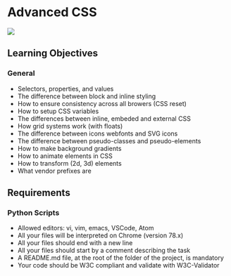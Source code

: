 # Advanced CSS
![](https://holbertonintranet.s3.amazonaws.com/uploads/medias/2019/12/ce6718f1b55e6c1580c6.jpg?X-Amz-Algorithm=AWS4-HMAC-SHA256&X-Amz-Credential=AKIARDDGGGOU5BHMTQX4%2F20221025%2Fus-east-1%2Fs3%2Faws4_request&X-Amz-Date=20221025T121310Z&X-Amz-Expires=86400&X-Amz-SignedHeaders=host&X-Amz-Signature=139ce8d4fbb3def160a8889c643dc4cc3375fb7a09cadf31d81d6604a2a7c8d7)

## Learning Objectives
### General
- Selectors, properties, and values
- The difference between block and inline styling
- How to ensure consistency across all browers (CSS reset)
- How to setup CSS variables
- The differences between inline, embeded and external CSS
- How grid systems work (with floats)
- The difference between icons webfonts and SVG icons
- The difference between pseudo-classes and pseudo-elements
- How to make background gradients
- How to animate elements in CSS
- How to transform (2d, 3d) elements
- What vendor prefixes are

## Requirements
### Python Scripts
- Allowed editors: vi, vim, emacs, VSCode, Atom
- All your files will be interpreted on Chrome (version 78.x)
- All your files should end with a new line
- All your files should start by a comment describing the task
- A README.md file, at the root of the folder of the project, is mandatory
- Your code should be W3C compliant and validate with W3C-Validator
